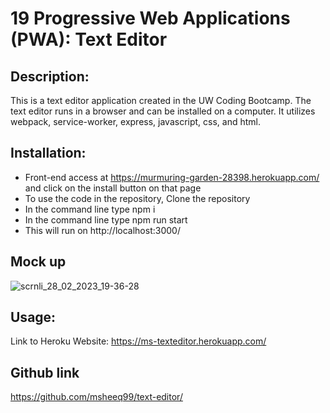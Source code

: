 # 19 Progressive Web Applications (PWA): Text Editor

## Description:
This is a text editor application created in the UW Coding Bootcamp. The text editor runs in a browser and can be installed on a computer. It utilizes webpack, service-worker, express, javascript, css, and html.

## Installation:
- Front-end access at https://murmuring-garden-28398.herokuapp.com/ and click on the install button on that page
- To use the code in the repository, Clone the repository
- In the command line type npm i
- In the command line type npm run start
- This will run on http://localhost:3000/

## Mock up

![scrnli_28_02_2023_19-36-28](https://user-images.githubusercontent.com/113865888/221960260-6f6e5e31-148e-4070-887c-d5ad8d5c0bac.png)


## Usage:

Link to Heroku Website: https://ms-texteditor.herokuapp.com/


## Github link
https://github.com/msheeq99/text-editor/




